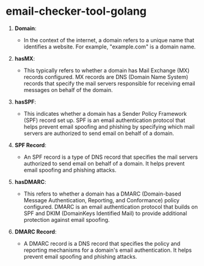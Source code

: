 ﻿# email-checker-tool-golang


1. **Domain**:
   - In the context of the internet, a domain refers to a unique name that identifies a website. For example, "example.com" is a domain name.

2. **hasMX**:
   - This typically refers to whether a domain has Mail Exchange (MX) records configured. MX records are DNS (Domain Name System) records that specify the mail servers responsible for receiving email messages on behalf of the domain.

3. **hasSPF**:
   - This indicates whether a domain has a Sender Policy Framework (SPF) record set up. SPF is an email authentication protocol that helps prevent email spoofing and phishing by specifying which mail servers are authorized to send email on behalf of a domain.

4. **SPF Record**:
   - An SPF record is a type of DNS record that specifies the mail servers authorized to send email on behalf of a domain. It helps prevent email spoofing and phishing attacks.

5. **hasDMARC**:
   - This refers to whether a domain has a DMARC (Domain-based Message Authentication, Reporting, and Conformance) policy configured. DMARC is an email authentication protocol that builds on SPF and DKIM (DomainKeys Identified Mail) to provide additional protection against email spoofing.

6. **DMARC Record**:
   - A DMARC record is a DNS record that specifies the policy and reporting mechanisms for a domain's email authentication. It helps prevent email spoofing and phishing attacks.
